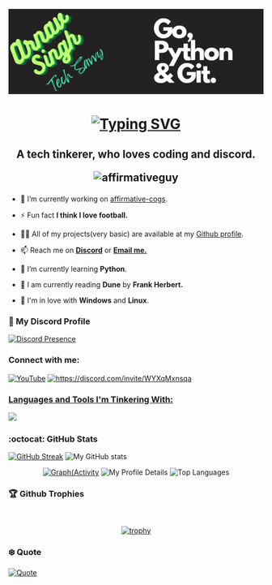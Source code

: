<a><img src="banner.png" alt="My Woahh Banner"></a>

<h1 align="center"><a href="https://git.io/typing-svg"><img src="https://readme-typing-svg.demolab.com?font=Fira+Code&pause=995&color=FF0000&center=true&multiline=true&random=false&width=435&lines=Hi+%F0%9F%91%8B%F0%9F%8F%BB%2C+I'm+Arnav+Singh." alt="Typing SVG" /></a></h1>

<h2 align="center">A tech tinkerer, who loves coding and discord.
  <p align="center"> <img src="https://komarev.com/ghpvc/?username=affirmativeguy&label=Profile%20views&color=0e75b6&style=plastic&color=blueviolet" alt="affirmativeguy" /> </p>
</h2>



>

- 🔭 I’m currently working on [affirmative-cogs](https://github.com/AffirmativeGuy/affirmative-cogs).

- ⚡ Fun fact **I think I love football.**

- 👨‍💻 All of my projects(very basic) are available at my [Github profile](https://github.com/AffirmativeGuy).

- 📫 Reach me on **[Discord](https://discord.gg/4pQ5TtRcft)** or **[Email me.](mailto:arnavsin0511@gmail.com)**

- 🌱 I’m currently learning **Python**.

- 📜 I am currently reading **Dune** by **Frank Herbert.**

- 🥋 I'm in love with **Windows** and **Linux**.

### 🍜 My Discord Profile

[![Discord Presence](https://lanyard.cnrad.dev/api/1064034452893863966?theme=dark&animated=true)](https://discord.com/users/1064034452893863966)

<h3 align="left">Connect with me:</h3>
<p align="left">
<a href="https://www.youtube.com/c/https://www.youtube.com/@affirmativeguy" target="blank"><img align="center" src="https://cdn.simpleicons.org/youtube" alt="YouTube" height="50" width="60" /></a> 
<a href="https://discord.com/invite/WYXqMxnsqa"> <img align="center", src="https://skillicons.dev/icons?i=discord", alt="https://discord.com/invite/WYXqMxnsqa"</p>



<h3 align="left">Languages and Tools I'm Tinkering With:</h3>
<p align="left">
  <a href="https://discord.com/invite/WYXqMxnsqa">
    <img src="https://skillicons.dev/icons?i=git,go,py,vscode,arch,github&perline=3&theme=dark" />
  </a>
</p>



### :octocat: GitHub Stats
<a href="https://git.io/streak-stats"><img src="https://streak-stats.demolab.com?user=AffirmativeGuy&theme=blueberry-duo&hide_border=true&date_format=j%2Fn%5B%2FY%5D" alt="GitHub Streak" /></a>
![My GitHub stats](https://stats-cop.vercel.app/api?username=AffirmativeGuy&show_icons=true&theme=radical&hide_border=true)
&nbsp;<div align="center">
[![Graph(Activity](https://github-readme-activity-graph.vercel.app/graph?username=AffirmativeGuy&theme=dracula)](https://github.com/AffirmativeGuy)
![My Profile Details](http://github-profile-summary-cards.vercel.app/api/cards/profile-details?username=AffirmativeGuy&theme=2077)
![Top Languages](https://stats-cop.vercel.app/api/top-langs/?username=AffirmativeGuy&layout=compact&theme=radical&hide_border=true&exclude_repo=stats&custom_title=Most%20Used:)
</div>

### 🏆 Github Trophies
&nbsp;<div align="center">
[![trophy](https://github-profile-trophy.vercel.app/?username=affirmativeguy&theme=darkhub)](https://github.com/ryo-ma/github-profile-trophy)
</div>

### ❄️ Quote
[![Quote](https://quotes-github-readme.vercel.app/api?theme=catppuccin_mocha&type=horizontal&quote=To%20Be%20The%20Best%20You%20Have%20To%20Work%20Hard,%20But%20To%20Be%20The%20Worst%20You%20Don't.&author=AffirmativeGuy)](https://youtu.be/dQw4w9WgXcQ?si=eoehQUYaFQwPM-Rh)







